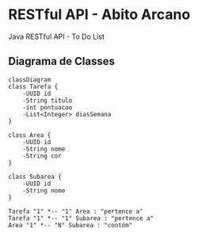 # RESTful API - Abito Arcano

Java RESTful API - To Do List

## Diagrama de Classes

```mermaid
classDiagram
class Tarefa {
    -UUID id
    -String titulo
    -int pontuacao
    -List<Integer> diasSemana
}

class Area {
    -UUID id
    -String nome
    -String cor
}

class Subarea {
    -UUID id
    -String nome
}

Tarefa "1" *-- "1" Area : "pertence a"
Tarefa "1" *-- "1" Subarea : "pertence a"
Area "1" *-- "N" Subarea : "contém"
```
